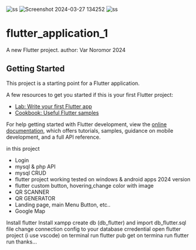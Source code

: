 ![ss](https://github.com/orahv/flutter_mysql/assets/7260366/7a2b0fd9-c6c2-4b3a-b79d-b6457b0b8a1c)
![Screenshot 2024-03-27 134252](https://github.com/orahv/flutter_mysql/assets/7260366/cc21b7de-2eb2-445d-899e-c3abfa57943b)
![ss](https://github.com/orahv/flutter_mysql/assets/7260366/d497bb6a-0b91-480a-bf73-f9f8ef3b1292)
# flutter_application_1

A new Flutter project.
author: Var Noromor 2024
## Getting Started

This project is a starting point for a Flutter application.

A few resources to get you started if this is your first Flutter project:

- [Lab: Write your first Flutter app](https://docs.flutter.dev/get-started/codelab)
- [Cookbook: Useful Flutter samples](https://docs.flutter.dev/cookbook)

For help getting started with Flutter development, view the
[online documentation](https://docs.flutter.dev/), which offers tutorials,
samples, guidance on mobile development, and a full API reference.



in this project 
* Login
* mysql & php API 
* mysql CRUD
* flutter project working tested on windows & android apps 2024 version
* flutter custom button, hovering,change color with image
* QR SCANNER
* QR GENERATOR
* Landing page, main Menu Button, etc..
* Google Map 



Install flutter
Install xampp
create db (db_flutter) and import db_flutter.sql file
change connection config to your database crredential
open flutter project (i use vscode)
on terminal run flutter pub get
on termina run flutter run 
thanks... 
